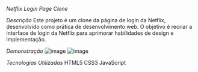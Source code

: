 *Netflix Login Page Clone*


*Descrição*
Este projeto é um clone da página de login da Netflix, desenvolvido como prática de desenvolvimento web. O objetivo é recriar a interface de login da Netflix para aprimorar habilidades de design e implementação.

*Demonstração*
![image](https://github.com/Lilian-Santos/Netflix-page-login-clone/assets/109557217/a80284a5-8e82-4696-891b-cbf65f24e8c2)
![image](https://github.com/Lilian-Santos/Netflix-page-login-clone/assets/109557217/e2459e89-f91a-4dad-b10f-6ff84a3f31f2)

*Tecnologias Utilizadas*
HTML5
CSS3
JavaScript
